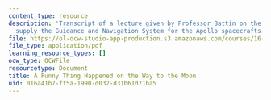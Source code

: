 ```yaml
---
content_type: resource
description: 'Transcript of a lecture given by Professor Battin on the project to
  supply the Guidance and Navigation System for the Apollo spacecrafts. '
file: https://ol-ocw-studio-app-production.s3.amazonaws.com/courses/16-346-astrodynamics-fall-2008/016a41b7ff5a1990d032d31b61d71ba5_MIT16-346F08.pdf
file_type: application/pdf
learning_resource_types: []
ocw_type: OCWFile
resourcetype: Document
title: A Funny Thing Happened on the Way to the Moon
uid: 016a41b7-ff5a-1990-d032-d31b61d71ba5
---
```


